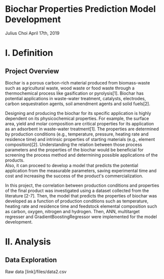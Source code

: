 # Biochar Properties Prediction Model Development

Julius Choi
April 17th, 2019

# I. Definition
## Project Overview

Biochar is a porous carbon-rich material produced from biomass-waste such as agricultural waste, wood waste or food waste through a thermochemical process like gasification or pyrolysis[1]. 
Biochar has potential applications in waste-water treatment, catalysts, electrodes, carbon sequestration agents, soil amendment agents and solid fuels[2]. 

Designing and producing the biochar for its specific application is highly dependent on its physicochemical properties. 
For example, the surface area, yield and molar composition are critical properties for its application as an adsorbent in waste-water treatment[1]. 
The properties are determined by production conditions (e.g., temperature, pressure, heating rate and residence time) and intrinsic properties of starting materials (e.g., element composition)[2]. 
Understanding the relation between those process parameters and the properties of the biochar would be beneficial for screening the process method and determining possible applications of the products.  
Also, it can proceed to develop a model that predicts the potential application from the measurable parameters, saving experimental time and cost and increasing the success of the product's commercialization.  

In this project, the correlation between production conditions and properties of the final product was investigated using a dataset collected from the literature [2-7]. Then, the model that predicts the properties of biochar was developed as a function of production conditions such as temperature, heating rate and residence time and feedstock elemental composition such as carbon, oxygen, nitrogen and hydrogen. 
Then, ANN, multitarget regresser and GradientBoostingRegressor were implemented for the model development.

# II. Analysis
## Data Exploration

Raw data 
[link]/files/data2.csv
